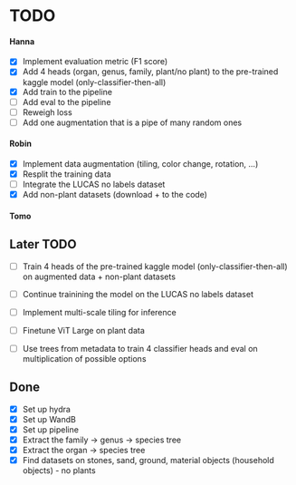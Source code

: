 # TODO

#### Hanna
- [x] Implement evaluation metric (F1 score)
- [x] Add 4 heads (organ, genus, family, plant/no plant) to the pre-trained kaggle model (only-classifier-then-all)
- [x] Add train to the pipeline
- [ ] Add eval to the pipeline
- [ ] Reweigh loss
- [ ] Add one augmentation that is a pipe of many random ones

#### Robin
- [x] Implement data augmentation (tiling, color change, rotation, ...)
- [x] Resplit the training data
- [ ] Integrate the LUCAS no labels dataset
- [x] Add non-plant datasets (download + to the code)

#### Tomo

## Later TODO
- [ ] Train 4 heads of the pre-trained kaggle model (only-classifier-then-all) on augmented data + non-plant datasets
- [ ] Continue trainining the model on the LUCAS no labels dataset
- [ ] Implement multi-scale tiling for inference
- [ ] Finetune ViT Large on plant data
- [ ] Use trees from metadata to train 4 classifier heads and eval on multiplication of possible options


## Done
- [x] Set up hydra
- [x] Set up WandB
- [x] Set up pipeline
- [x] Extract the family -> genus -> species tree
- [x] Extract the organ -> species tree
- [x] Find datasets on stones, sand, ground, material objects (household objects) - no plants

